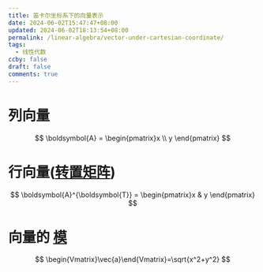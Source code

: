 ```yaml
---
title: 笛卡尔坐标系下的向量表示
date: 2024-06-02T15:47:47+08:00
updated: 2024-06-02T18:13:54+08:00
permalink: /linear-algebra/vector-under-cartesian-coordinate/
tags:
  - 线性代数
ccby: false
draft: false
comments: true
---
```




# 列向量

$$
\boldsymbol{A} = \begin{pmatrix}x \\ y \end{pmatrix}
$$

# 行向量([转置矩阵](转置矩阵))

$$
\boldsymbol{A}^{\boldsymbol{T}} = \begin{pmatrix}x &  y \end{pmatrix}
$$


# 向量的 [模](模.md)

$$
\begin{Vmatrix}\vec{a}\end{Vmatrix}=\sqrt{x^2+y^2}
$$


